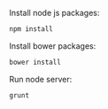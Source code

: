 Install node js packages:

```bash
npm install
```

Install bower packages:
```bash
bower install
```

Run node server:
```bash
grunt
```
